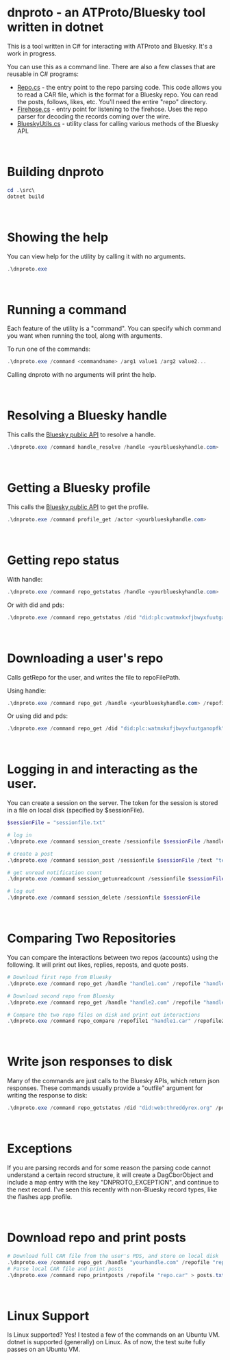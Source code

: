 # dnproto - an ATProto/Bluesky tool written in dotnet

This is a tool written in C# for interacting with ATProto and Bluesky. It's a work in progress.

You can use this as a command line. There are also a few classes that are reusable in C# programs:

- [Repo.cs](/src/repo/Repo.cs) - the entry point to the repo parsing code. This code allows you to read a CAR file, which is the format for a Bluesky repo. You can read the posts, follows, likes, etc. You'll need the entire "repo" directory.
- [Firehose.cs](/src/firehose/Firehose.cs) - entry point for listening to the firehose. Uses the repo parser for decoding the records coming over the wire.
- [BlueskyUtils.cs](/src/utils/BlueskyUtils.cs) - utility class for calling various methods of the Bluesky API.


&nbsp;

# Building dnproto

```powershell
cd .\src\
dotnet build
```


&nbsp;

# Showing the help

You can view help for the utility by calling it with no arguments.

```powershell
.\dnproto.exe
```


&nbsp;

# Running a command

Each feature of the utility is a "command". You can specify which command you want when running the tool, along with arguments.

To run one of the commands:

```powershell
.\dnproto.exe /command <commandname> /arg1 value1 /arg2 value2...
```

Calling dnproto with no arguments will print the help.


&nbsp;

# Resolving a Bluesky handle

This calls the [Bluesky public API](https://public.api.bsky.app/xrpc/com.atproto.identity.resolveHandle) to resolve a handle.

```powershell
.\dnproto.exe /command handle_resolve /handle <yourblueskyhandle.com>
```


&nbsp;

# Getting a Bluesky profile

This calls the [Bluesky public API](https://public.api.bsky.app/xrpc/app.bsky.actor.getProfile) to get the profile.

```powershell
.\dnproto.exe /command profile_get /actor <yourblueskyhandle.com>
```


&nbsp;

# Getting repo status

With handle:

```powershell
.\dnproto.exe /command repo_getstatus /handle <yourblueskyhandle.com>
```

Or with did and pds:
```powershell
.\dnproto.exe /command repo_getstatus /did "did:plc:watmxkxfjbwyxfuutganopfk" /pds "pds01.threddy.social"
```

&nbsp;

# Downloading a user's repo

Calls getRepo for the user, and writes the file to repoFilePath.

Using handle:

```powershell
.\dnproto.exe /command repo_get /handle <yourblueskyhandle.com> /repofilepath "myfile.car"
```

Or using did and pds:

```powershell
.\dnproto.exe /command repo_get /did "did:plc:watmxkxfjbwyxfuutganopfk" /pds "pds01.threddy.social" /repofilepath "myfile.car"
```




&nbsp;

# Logging in and interacting as the user.

You can create a session on the server. The token for the session is
stored in a file on local disk (specified by $sessionFile).

```powershell
$sessionFile = "sessionfile.txt"

# log in
.\dnproto.exe /command session_create /sessionfile $sessionFile /handle "handle" /password "password"

# create a post
.\dnproto.exe /command session_post /sessionfile $sessionFile /text "text of post"

# get unread notification count
.\dnproto.exe /command session_getunreadcount /sessionfile $sessionFile

# log out
.\dnproto.exe /command session_delete /sessionfile $sessionFile
```


&nbsp;

# Comparing Two Repositories

You can compare the interactions between two repos (accounts) using the following.
It will print out likes, replies, reposts, and quote posts.

```powershell
# Download first repo from Bluesky
.\dnproto.exe /command repo_get /handle "handle1.com" /repofile "handle1.car"

# Download second repo from Bluesky
.\dnproto.exe /command repo_get /handle "handle2.com" /repofile "handle2.car"

# Compare the two repo files on disk and print out interactions
.\dnproto.exe /command repo_compare /repofile1 "handle1.car" /repofile2 "handle2.car"
```



&nbsp;

# Write json responses to disk

Many of the commands are just calls to the Bluesky APIs, which return json responses. 
These commands usually provide a "outfile" argument for writing the response to disk:

```powershell
.\dnproto.exe /command repo_getstatus /did "did:web:threddyrex.org" /pds "pds01.threddy.social" /outfile "file_path_to_create"
```



&nbsp;

# Exceptions

If you are parsing records and for some reason the parsing code cannot understand 
a certain record structure, it will create a DagCborObject and include a map entry 
with the key "DNPROTO_EXCEPTION", and continue to the next record. 
I've seen this recently with non-Bluesky record types, like the flashes app profile.




&nbsp;

# Download repo and print posts


```powershell
# Download full CAR file from the user's PDS, and store on local disk
.\dnproto.exe /command repo_get /handle "yourhandle.com" /repofile "repo.car"
# Parse local CAR file and print posts
.\dnproto.exe /command repo_printposts /repofile "repo.car" > posts.txt
```



&nbsp;

# Linux Support

Is Linux supported? Yes! I tested a few of the commands on an Ubuntu VM. dotnet is supported (generally) on Linux.
As of now, the test suite fully passes on an Ubuntu VM.

